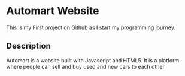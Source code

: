 # Automart Website
This is my First project on Github as I start my programming journey.

## Description
Automart is a website built with Javascript and HTML5.
It is a platform where people can sell and buy used and 
new cars to each other

